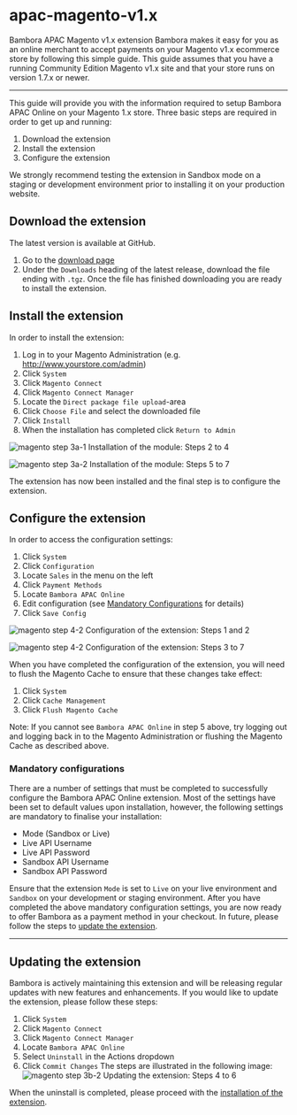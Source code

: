 # apac-magento-v1.x

Bambora APAC Magento v1.x extension
Bambora makes it easy for you as an online merchant to accept payments on your Magento v1.x ecommerce store by following this simple guide. This guide assumes that you have a running Community Edition Magento v1.x site and that your store runs on version 1.7.x or newer. 

------------------------------

This guide will provide you with the information required to setup Bambora APAC Online on your Magento 1.x store. Three basic steps are required in order to get up and running:
1. Download the extension
2. Install the extension
3. Configure the extension

We strongly recommend testing the extension in Sandbox mode on a staging or development environment prior to installing it on your production website.
## Download the extension
The latest version is available at GitHub.
1. Go to the [download page](https://github.com/bambora/apac-magento-v1.x/releases/latest)
2. Under the `Downloads` heading of the latest release, download the file ending with  `.tgz`.
Once the file has finished downloading you are ready to install the extension.
<a name="installextension"></a>
## Install the extension
In order to install the extension:
1. Log in to your Magento Administration (e.g. http://www.yourstore.com/admin)
2. Click `System`
3. Click `Magento Connect`
4. Click `Magento Connect Manager`
5. Locate the `Direct package file upload`-area
6. Click `Choose File` and select the downloaded file
7. Click `Install`
8. When the installation has completed click `Return to Admin`

![magento step 3a-1](/assets/images/magento-step-3a-1.png)
<label>Installation of the module: Steps 2 to 4</label>

![magento step 3a-2](/assets/images/magento-step-3a-2.png)
<label>Installation of the module: Steps 5 to 7</label>

The extension has now been installed and the final step is to configure the extension.
## Configure the extension
In order to access the configuration settings:
1. Click `System`
2. Click `Configuration`
3. Locate `Sales` in the menu on the left
4. Click `Payment Methods`
5. Locate `Bambora APAC Online`
6. Edit configuration (see [Mandatory Configurations](#mandatoryconfigurations) for details)
7. Click `Save Config`

![magento step 4-2](/assets/images/magento-step-4-1.png)
<label>Configuration of the extension: Steps 1 and 2</label>

![magento step 4-2](/assets/images/magento-step-4-2.png)
<label>Configuration of the extension: Steps 3 to 7</label>

When you have completed the configuration of the extension, you will need to flush the Magento Cache to ensure that these changes take effect:
1. Click `System`
2. Click `Cache Management`
3. Click `Flush Magento Cache`

Note: If you cannot see `Bambora APAC Online` in step 5 above, try logging out and logging back in to the Magento Administration or flushing the Magento Cache as described above.
<a name="mandatoryconfigurations"></a> 
### Mandatory configurations
There are a number of settings that must be completed to successfully configure the Bambora APAC Online extension. Most of the settings have been set to default values upon installation, however, the following settings are mandatory to finalise your installation:
* Mode (Sandbox or Live)
* Live API Username
* Live API Password
* Sandbox API Username
* Sandbox API Password

Ensure that the extension `Mode` is set to `Live` on your live environment and `Sandbox` on your development or staging environment. After you have completed the above mandatory configuration settings, you are now ready to offer Bambora as a payment method in your checkout.
In future, please follow the steps to [update the extension](#updateextension).

------
<a name="updateextension"></a>
## Updating the extension
Bambora is actively maintaining this extension and will be releasing regular updates with new features and enhancements. If you would like to update the extension, please follow these steps:
1. Click `System`
2. Click `Magento Connect`
3. Click `Magento Connect Manager`
4. Locate `Bambora APAC Online`
5. Select `Uninstall` in the Actions dropdown
6. Click `Commit Changes`
The steps are illustrated in the following image:
![magento step 3b-2](/assets/images/magento-step-3b-2.png)
<label>Updating the extension: Steps 4 to 6</label>

When the uninstall is completed, please proceed with the [installation of the extension](#installextension).